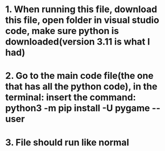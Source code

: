 # 1. When running this file, download this file, open folder in visual studio code, make sure python is downloaded(version 3.11 is what I had)
# 2. Go to the main code file(the one that has all the python code), in the terminal: insert the command: python3 -m pip install -U pygame --user
# 3. File should run like normal
